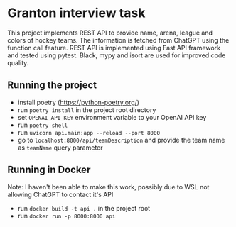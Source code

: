 # Granton interview task

This project implements REST API to provide name, arena, league and colors of hockey teams.
The information is fetched from ChatGPT using the function call feature.
REST API is implemented using Fast API framework and tested using pytest. Black, 
mypy and isort are used for improved code quality.

## Running the project

* install poetry (https://python-poetry.org/)
* run `poetry install` in the project root directory
* set `OPENAI_API_KEY` environment variable to your OpenAI API key
* run `poetry shell`
* run `uvicorn api.main:app --reload --port 8000`
* go to `localhost:8000/api/teamDescription` and provide the team name as `teamName` query parameter

## Running in Docker
Note: I haven't been able to make this work, possibly due to WSL not  allowing ChatGPT to contact it's API
* run `docker build -t api .` in the project root
* run `docker run -p 8000:8000 api`